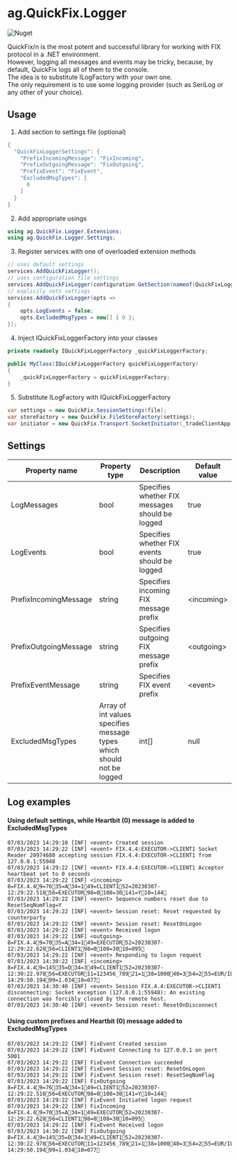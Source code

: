 # ag.QuickFix.Logger

![Nuget](https://img.shields.io/nuget/v/ag.QuickFix.Logger)

QuickFix/n is the most potent and successful library for working with FIX protocol in a .NET environment.<br/>
However, logging all messages and events may be tricky, because, by default, QuickFix logs all of them to the console.<br/>
The idea is to substitute ILogFactory with your own one.<br>
The only requirement is to use some logging provider (such as SeriLog or any other of your choice).

## Usage

1. Add section to settings file (optional)

```csharp
{
  "QuickFixLoggerSettings": {
    "PrefixIncomingMessage": "FixIncoming",
    "PrefixOutgoingMessage": "FixOutgoing",
    "PrefixEvent": "FixEvent",
    "ExcludedMsgTypes": [
      0
    ]
  }
}
```

2. Add appropriate usings

```csharp
using ag.QuickFix.Logger.Extensions;
using ag.QuickFix.Logger.Settings;
```

3. Register services with one of overloaded extension methods

```csharp
// uses default settings
services.AddQuickFixLogger();
// uses configuration file settings
services.AddQuickFixLogger(configuration.GetSection(nameof(QuickFixLoggerSettings)));
// explicily sets settings
services.AddQuickFixLogger(opts =>
{
    opts.LogEvents = false;
    opts.ExcludedMsgTypes = new[] { 0 };
});
```

4. Inject IQuickFixLoggerFactory into your classes

```csharp
private readonly IQuickFixLoggerFactory _quickFixLoggerFactory;

public MyClass(IQuickFixLoggerFactory quickFixLoggerFactory)
{
    _quickFixLoggerFactory = quickFixLoggerFactory;
}
```

5. Substitute ILogFactory with IQuickFixLoggerFactory

```csharp
var settings = new QuickFix.SessionSettings(file);
var storeFactory = new QuickFix.FileStoreFactory(settings);
var initiator = new QuickFix.Transport.SocketInitiator(_tradeClientApp, storeFactory, settings, _quickFixLoggerFactory);
```

## Settings

Property name | Property type | Description | Default value
--- | --- | --- | ---
LogMessages|bool|Specifies whether FIX messages should be logged|true
LogEvents|bool|Specifies whether FIX events should be logged|true
PrefixIncomingMessage|string|Specifies incoming FIX message prefix|\<incoming\>
PrefixOutgoingMessage|string|Specifies outgoing FIX message prefix|\<outgoing\>
PrefixEventMessage|string|Specifies FIX event prefix|\<event\>
ExcludedMsgTypes|Array of int values specifies message types which should not be logged|int[]|null

## Log examples

#### Using default settings, while Heartbit (0) message is added to ExcludedMsgTypes

```
07/03/2023 14:29:10 [INF] <event> Created session
07/03/2023 14:29:22 [INF] <event> FIX.4.4:EXECUTOR->CLIENT1 Socket Reader 20974680 accepting session FIX.4.4:EXECUTOR->CLIENT1 from 127.0.0.1:55948
07/03/2023 14:29:22 [INF] <event> FIX.4.4:EXECUTOR->CLIENT1 Acceptor heartbeat set to 0 seconds
07/03/2023 14:29:22 [INF] <incoming> 8=FIX.4.49=7635=A34=149=CLIENT152=20230307-12:29:22.51856=EXECUTOR98=0108=30141=Y10=144
07/03/2023 14:29:22 [INF] <event> Sequence numbers reset due to ResetSeqNumFlag=Y
07/03/2023 14:29:22 [INF] <event> Session reset: Reset requested by counterparty
07/03/2023 14:29:22 [INF] <event> Session reset: ResetOnLogon
07/03/2023 14:29:22 [INF] <event> Received logon
07/03/2023 14:29:22 [INF] <outgoing> 8=FIX.4.49=7035=A34=149=EXECUTOR52=20230307-12:29:22.62856=CLIENT198=0108=3010=095
07/03/2023 14:29:22 [INF] <event> Responding to logon request
07/03/2023 14:30:22 [INF] <incoming> 8=FIX.4.49=14535=D34=349=CLIENT152=20230307-12:30:22.97856=EXECUTOR11=123456_78921=138=100040=354=255=EUR/ILS59=560=20230307-14:29:50.19499=1.03410=077
07/03/2023 14:30:40 [INF] <event> Session FIX.4.4:EXECUTOR->CLIENT1 disconnecting: Socket exception (127.0.0.1:55948): An existing connection was forcibly closed by the remote host.
07/03/2023 14:30:40 [INF] <event> Session reset: ResetOnDisconnect
```

#### Using custom prefixes and Heartbit (0) message added to ExcludedMsgTypes
```
07/03/2023 14:29:22 [INF] FixEvent Created session
07/03/2023 14:29:22 [INF] FixEvent Connecting to 127.0.0.1 on port 5001
07/03/2023 14:29:22 [INF] FixEvent Connection succeeded
07/03/2023 14:29:22 [INF] FixEvent Session reset: ResetOnLogon
07/03/2023 14:29:22 [INF] FixEvent Session reset: ResetSeqNumFlag
07/03/2023 14:29:22 [INF] FixOutgoing 8=FIX.4.49=7635=A34=149=CLIENT152=20230307-12:29:22.51856=EXECUTOR98=0108=30141=Y10=144
07/03/2023 14:29:22 [INF] FixEvent Initiated logon request
07/03/2023 14:29:22 [INF] FixIncoming 8=FIX.4.49=7035=A34=149=EXECUTOR52=20230307-12:29:22.62856=CLIENT198=0108=3010=095
07/03/2023 14:29:22 [INF] FixEvent Received logon
07/03/2023 14:30:22 [INF] FixOutgoing 8=FIX.4.49=14535=D34=349=CLIENT152=20230307-12:30:22.97856=EXECUTOR11=123456_78921=138=100040=354=255=EUR/ILS59=560=20230307-14:29:50.19499=1.03410=077
```
